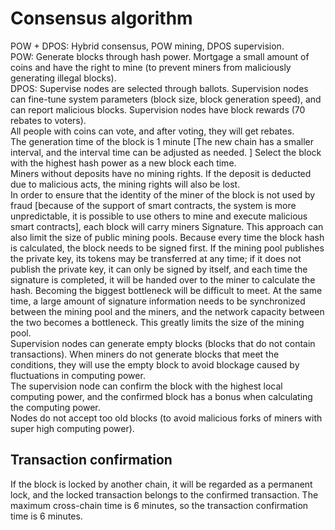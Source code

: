 # Consensus algorithm

POW + DPOS: Hybrid consensus, POW mining, DPOS supervision.  
POW: Generate blocks through hash power. Mortgage a small amount of coins and have the right to mine (to prevent miners from maliciously generating illegal blocks).  
DPOS: Supervise nodes are selected through ballots. Supervision nodes can fine-tune system parameters (block size, block generation speed), and can report malicious blocks. Supervision nodes have block rewards (70 rebates to voters).  
All people with coins can vote, and after voting, they will get rebates.  
The generation time of the block is 1 minute [The new chain has a smaller interval, and the interval time can be adjusted as needed. ] Select the block with the highest hash power as a new block each time.  
Miners without deposits have no mining rights. If the deposit is deducted due to malicious acts, the mining rights will also be lost.  
In order to ensure that the identity of the miner of the block is not used by fraud [because of the support of smart contracts, the system is more unpredictable, it is possible to use others to mine and execute malicious smart contracts], each block will carry miners Signature. This approach can also limit the size of public mining pools. Because every time the block hash is calculated, the block needs to be signed first. If the mining pool publishes the private key, its tokens may be transferred at any time; if it does not publish the private key, it can only be signed by itself, and each time the signature is completed, it will be handed over to the miner to calculate the hash. Becoming the biggest bottleneck will be difficult to meet. At the same time, a large amount of signature information needs to be synchronized between the mining pool and the miners, and the network capacity between the two becomes a bottleneck. This greatly limits the size of the mining pool.  
Supervision nodes can generate empty blocks (blocks that do not contain transactions). When miners do not generate blocks that meet the conditions, they will use the empty block to avoid blockage caused by fluctuations in computing power.  
The supervision node can confirm the block with the highest local computing power, and the confirmed block has a bonus when calculating the computing power.  
Nodes do not accept too old blocks (to avoid malicious forks of miners with super high computing power).  

## Transaction confirmation

If the block is locked by another chain, it will be regarded as a permanent lock, and the locked transaction belongs to the confirmed transaction. The maximum cross-chain time is 6 minutes, so the transaction confirmation time is 6 minutes.  
